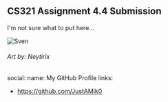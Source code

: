 ## CS321 Assignment 4.4 Submission
I'm not sure what to put here...

![Sven](https://user-images.githubusercontent.com/123230912/216857473-5d99b207-aa4b-4e29-88e3-b37ef79846e7.jpg)
###### Art by: Neytirix

social:
 name: My GitHub Profile
 links:
 - https://github.com/JustAMik0
